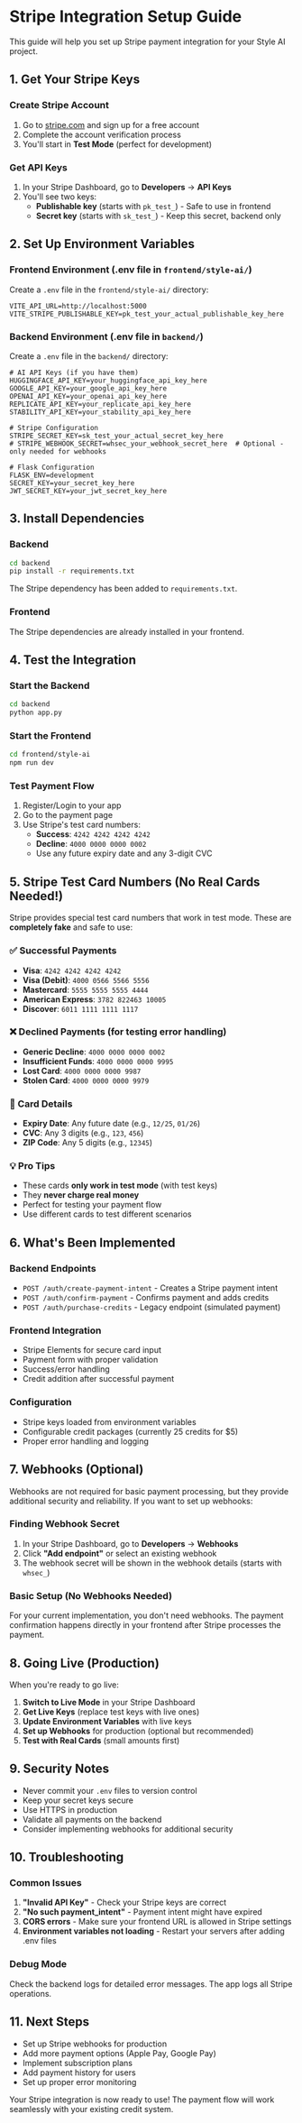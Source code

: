 # Stripe Integration Setup Guide

This guide will help you set up Stripe payment integration for your Style AI project.

## 1. Get Your Stripe Keys

### Create Stripe Account
1. Go to [stripe.com](https://stripe.com) and sign up for a free account
2. Complete the account verification process
3. You'll start in **Test Mode** (perfect for development)

### Get API Keys
1. In your Stripe Dashboard, go to **Developers** → **API Keys**
2. You'll see two keys:
   - **Publishable key** (starts with `pk_test_`) - Safe to use in frontend
   - **Secret key** (starts with `sk_test_`) - Keep this secret, backend only

## 2. Set Up Environment Variables

### Frontend Environment (.env file in `frontend/style-ai/`)
Create a `.env` file in the `frontend/style-ai/` directory:

```env
VITE_API_URL=http://localhost:5000
VITE_STRIPE_PUBLISHABLE_KEY=pk_test_your_actual_publishable_key_here
```

### Backend Environment (.env file in `backend/`)
Create a `.env` file in the `backend/` directory:

```env
# AI API Keys (if you have them)
HUGGINGFACE_API_KEY=your_huggingface_api_key_here
GOOGLE_API_KEY=your_google_api_key_here
OPENAI_API_KEY=your_openai_api_key_here
REPLICATE_API_KEY=your_replicate_api_key_here
STABILITY_API_KEY=your_stability_api_key_here

# Stripe Configuration
STRIPE_SECRET_KEY=sk_test_your_actual_secret_key_here
# STRIPE_WEBHOOK_SECRET=whsec_your_webhook_secret_here  # Optional - only needed for webhooks

# Flask Configuration
FLASK_ENV=development
SECRET_KEY=your_secret_key_here
JWT_SECRET_KEY=your_jwt_secret_key_here
```

## 3. Install Dependencies

### Backend
```bash
cd backend
pip install -r requirements.txt
```

The Stripe dependency has been added to `requirements.txt`.

### Frontend
The Stripe dependencies are already installed in your frontend.

## 4. Test the Integration

### Start the Backend
```bash
cd backend
python app.py
```

### Start the Frontend
```bash
cd frontend/style-ai
npm run dev
```

### Test Payment Flow
1. Register/Login to your app
2. Go to the payment page
3. Use Stripe's test card numbers:
   - **Success**: `4242 4242 4242 4242`
   - **Decline**: `4000 0000 0000 0002`
   - Use any future expiry date and any 3-digit CVC

## 5. Stripe Test Card Numbers (No Real Cards Needed!)

Stripe provides special test card numbers that work in test mode. These are **completely fake** and safe to use:

### ✅ Successful Payments
- **Visa**: `4242 4242 4242 4242`
- **Visa (Debit)**: `4000 0566 5566 5556`
- **Mastercard**: `5555 5555 5555 4444`
- **American Express**: `3782 822463 10005`
- **Discover**: `6011 1111 1111 1117`

### ❌ Declined Payments (for testing error handling)
- **Generic Decline**: `4000 0000 0000 0002`
- **Insufficient Funds**: `4000 0000 0000 9995`
- **Lost Card**: `4000 0000 0000 9987`
- **Stolen Card**: `4000 0000 0000 9979`

### 📅 Card Details
- **Expiry Date**: Any future date (e.g., `12/25`, `01/26`)
- **CVC**: Any 3 digits (e.g., `123`, `456`)
- **ZIP Code**: Any 5 digits (e.g., `12345`)

### 💡 Pro Tips
- These cards **only work in test mode** (with test keys)
- They **never charge real money**
- Perfect for testing your payment flow
- Use different cards to test different scenarios

## 6. What's Been Implemented

### Backend Endpoints
- `POST /auth/create-payment-intent` - Creates a Stripe payment intent
- `POST /auth/confirm-payment` - Confirms payment and adds credits
- `POST /auth/purchase-credits` - Legacy endpoint (simulated payment)

### Frontend Integration
- Stripe Elements for secure card input
- Payment form with proper validation
- Success/error handling
- Credit addition after successful payment

### Configuration
- Stripe keys loaded from environment variables
- Configurable credit packages (currently 25 credits for $5)
- Proper error handling and logging

## 7. Webhooks (Optional)

Webhooks are not required for basic payment processing, but they provide additional security and reliability. If you want to set up webhooks:

### Finding Webhook Secret
1. In your Stripe Dashboard, go to **Developers** → **Webhooks**
2. Click **"Add endpoint"** or select an existing webhook
3. The webhook secret will be shown in the webhook details (starts with `whsec_`)

### Basic Setup (No Webhooks Needed)
For your current implementation, you don't need webhooks. The payment confirmation happens directly in your frontend after Stripe processes the payment.

## 8. Going Live (Production)

When you're ready to go live:

1. **Switch to Live Mode** in your Stripe Dashboard
2. **Get Live Keys** (replace test keys with live ones)
3. **Update Environment Variables** with live keys
4. **Set up Webhooks** for production (optional but recommended)
5. **Test with Real Cards** (small amounts first)

## 9. Security Notes

- Never commit your `.env` files to version control
- Keep your secret keys secure
- Use HTTPS in production
- Validate all payments on the backend
- Consider implementing webhooks for additional security

## 10. Troubleshooting

### Common Issues
1. **"Invalid API Key"** - Check your Stripe keys are correct
2. **"No such payment_intent"** - Payment intent might have expired
3. **CORS errors** - Make sure your frontend URL is allowed in Stripe settings
4. **Environment variables not loading** - Restart your servers after adding .env files

### Debug Mode
Check the backend logs for detailed error messages. The app logs all Stripe operations.

## 11. Next Steps

- Set up Stripe webhooks for production
- Add more payment options (Apple Pay, Google Pay)
- Implement subscription plans
- Add payment history for users
- Set up proper error monitoring

Your Stripe integration is now ready to use! The payment flow will work seamlessly with your existing credit system.

